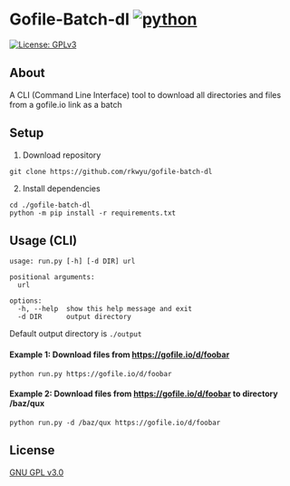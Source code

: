 # Gofile-Batch-dl [![python](https://img.shields.io/badge/Python-3.11-3776AB.svg?style=flat&logo=python&logoColor=white)](https://www.python.org)

[![License: GPLv3](https://img.shields.io/badge/License-GPLv3-blue.svg)](https://www.gnu.org/licenses/gpl-3.0)

## About ##
A CLI (Command Line Interface) tool to download all directories and files from a gofile.io link as a batch  

## Setup ##
1. Download repository  
```console
git clone https://github.com/rkwyu/gofile-batch-dl
```
2. Install dependencies
```console
cd ./gofile-batch-dl
python -m pip install -r requirements.txt
```

## Usage (CLI) ##
```console
usage: run.py [-h] [-d DIR] url

positional arguments:
  url

options:
  -h, --help  show this help message and exit
  -d DIR      output directory
```
Default output directory is `./output` 

#### Example 1: Download files from https://gofile.io/d/foobar ####
```console
python run.py https://gofile.io/d/foobar
```

#### Example 2: Download files from https://gofile.io/d/foobar to directory /baz/qux ####
```console
python run.py -d /baz/qux https://gofile.io/d/foobar
```

## License ##
[GNU GPL v3.0](LICENSE.md)
